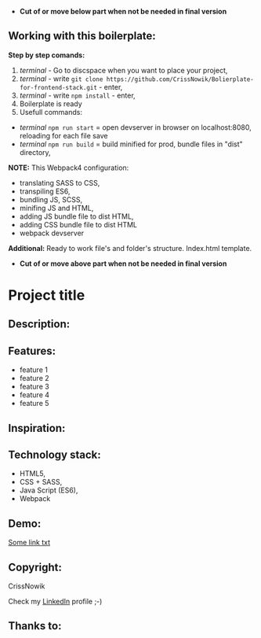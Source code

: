 * **Cut of or move below part when not be needed in final version**

Working with this boilerplate:
------------
**Step by step comands:**

1. *terminal* - Go to discspace when you want to place your project,
2. *terminal* - write `git clone https://github.com/CrissNowik/Bolierplate-for-frontend-stack.git` - enter,
3. *terminal* - write `npm install` - enter,
4. Boilerplate is ready
5. Usefull commands:
* *terminal* `npm run start` 		= open devserver in browser on localhost:8080, reloading for each file save
* *terminal* `npm run build` 		= build minified for prod, bundle files in "dist" directory, 

**NOTE:**
This Webpack4 configuration:
- translating SASS to CSS,
- transpiling ES6,
- bundling JS, SCSS,
- minifing JS and HTML,
- adding JS bundle file to dist HTML,
- adding CSS bundle file to dist HTML
- webpack devserver

**Additional:** 
Ready to work file's and folder's structure. Index.html template.  
* **Cut of or move above part when not be needed in final version**

Project title
====================

Description:
-------------


Features:
---------
* feature  1  
* feature  2
* feature  3
* feature  4
* feature  5

Inspiration:
------------


Technology stack:
-------------
* HTML5,
* CSS + SASS,
* Java Script (ES6),
* Webpack

Demo:
-----
[Some link txt]

Copyright:
----------
CrissNowik

Check my [LinkedIn] profile ;-)


Thanks to:
----------

[LinkedIn]: <https://www.linkedin.com/in/krzysztof-nowicki-0a5a9a164/>
[Some link txt]: <some http adress>